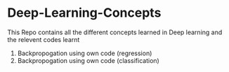 # Deep-Learning-Concepts
This Repo contains all the different concepts learned in Deep learning and the relevent codes learnt 
1) Backpropogation using own code (regression)
2) Backpropogation using own code (classification)
